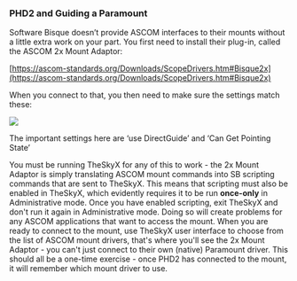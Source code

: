 ### PHD2 and Guiding a Paramount

Software Bisque doesn’t provide ASCOM interfaces to their mounts without a little extra work on your part.  You first need to install their plug-in, called the ASCOM 2x Mount Adaptor:

[https://ascom-standards.org/Downloads/ScopeDrivers.htm#Bisque2x](https://ascom-standards.org/Downloads/ScopeDrivers.htm#Bisque2x)

When you connect to that, you then need to make sure the settings match these:

![](https://openphdguiding.org/TSX_Ascom_Parameters.jpg)

The important settings here are ‘use DirectGuide’ and ‘Can Get Pointing State’

You must be running TheSkyX for any of this to work - the 2x Mount Adaptor is simply translating ASCOM mount commands into SB scripting commands that are sent to TheSkyX.  This means that scripting must also be enabled in TheSkyX, which evidently requires it to be run **once-only** in Administrative mode. Once you have enabled scripting, exit TheSkyX and don't run it again in Administrative mode.  Doing so will create problems for any ASCOM applications that want to access the mount.  When you are ready to connect to the mount, use TheSkyX user interface to choose from the list of ASCOM mount drivers, that's where you'll see the 2x Mount Adaptor - you can't just connect to their own (native) Paramount driver.  This should all be a one-time exercise - once PHD2 has connected to the mount, it will remember which mount driver to use.